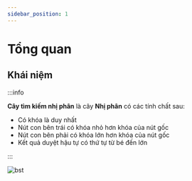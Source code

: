 ```yaml
---
sidebar_position: 1
---
```


# Tổng quan

## Khái niệm

:::info

**Cây tìm kiếm nhị phân** là cây **Nhị phân** có các tính chất sau:

-   Có khóa là duy nhất
-   Nút con bên trái có khóa nhỏ hơn khóa của nút gốc
-   Nút con bên phải có khóa lớn hơn khóa của nút gốc
-   Kết quả duyệt hậu tự có thứ tự từ bé đến lớn

:::

![bst](BSTSearch.png)
